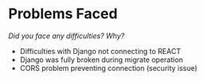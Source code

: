 # Problems Faced
*Did you face any difficulties? Why?*

- Difficulties with Django not connecting to REACT
- Django was fully broken during migrate operation
- CORS problem preventing connection (security issue)